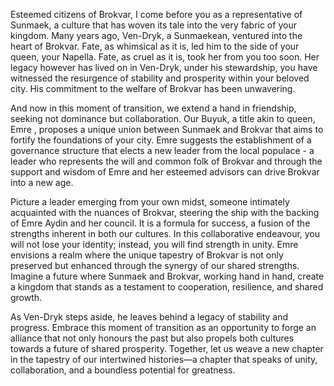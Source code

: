 Esteemed citizens of Brokvar, I come before you as a representative of Sunmaek, a culture that has woven its tale into the very fabric of your kingdom. Many years ago, Ven-Dryk, a Sunmaekean, ventured into the heart of Brokvar. Fate, as whimsical as it is, led him to the side of your queen, your Napella. Fate, as cruel as it is, took her from you too soon. Her legacy however has lived on in Ven-Dryk, under his stewardship, you have witnessed the resurgence of stability and prosperity within your beloved city. His commitment to the welfare of Brokvar has been unwavering. 

And now in this moment of transition, we extend a hand in friendship, seeking not dominance but collaboration. Our Buyuk, a title akin to queen, Emre , proposes a unique union between Sunmaek and Brokvar that aims to fortify the foundations of your city. Emre suggests the establishment of a governance structure that elects a new leader from the local populace - a leader who represents the will and common folk of Brokvar and through the support and wisdom of Emre and her esteemed advisors can drive Brokvar into a new age.

Picture a leader emerging from your own midst, someone intimately acquainted with the nuances of Brokvar, steering the ship with the backing of Emre Aydin and her council. It is a formula for success, a fusion of the strengths inherent in both our cultures. In this collaborative endeavour, you will not lose your identity; instead, you will find strength in unity. Emre envisions a realm where the unique tapestry of Brokvar is not only preserved but enhanced through the synergy of our shared strengths. Imagine a future where Sunmaek and Brokvar, working hand in hand, create a kingdom that stands as a testament to cooperation, resilience, and shared growth.

As Ven-Dryk steps aside, he leaves behind a legacy of stability and progress. Embrace this moment of transition as an opportunity to forge an alliance that not only honours the past but also propels both cultures towards a future of shared prosperity. Together, let us weave a new chapter in the tapestry of our intertwined histories—a chapter that speaks of unity, collaboration, and a boundless potential for greatness.